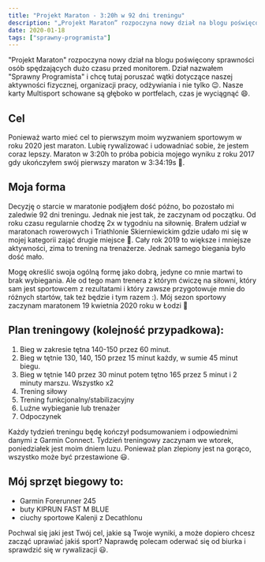 ```yaml
---
title: "Projekt Maraton - 3:20h w 92 dni treningu"
description: "„Projekt Maraton” rozpoczyna nowy dział na blogu poświęcony sprawności osób spędzających dużo czasu przed monitorem."
date: 2020-01-18
tags: ["sprawny-programista"]
---
```


"Projekt Maraton" rozpoczyna nowy dział na blogu poświęcony sprawności osób spędzających dużo czasu przed monitorem. Dział nazwałem "Sprawny Programista" i chcę tutaj poruszać wątki dotyczące naszej aktywności fizycznej, organizacji pracy, odżywiania i nie tylko 😉. Nasze karty Multisport schowane są głęboko w portfelach, czas je wyciągnąć 😄.

## Cel

Ponieważ warto mieć cel to pierwszym moim wyzwaniem sportowym w roku 2020 jest maraton. Lubię rywalizować i udowadniać sobie, że jestem coraz lepszy. Maraton w 3:20h to próba pobicia mojego wyniku z roku 2017 gdy ukończyłem swój pierwszy maraton w 3:34:19s :1st_place_medal:.

## Moja forma

Decyzję o starcie w maratonie podjąłem dość późno, bo pozostało mi zaledwie 92 dni treningu. Jednak nie jest tak, że zaczynam od początku. Od roku czasu regularnie chodzę 2x w tygodniu na siłownię. Brałem udział w maratonach rowerowych i Triathlonie Skierniewickim gdzie udało mi się w mojej kategorii zająć drugie miejsce :2nd_place_medal:. Cały rok 2019 to większe i mniejsze aktywności, zima to trening na trenażerze. Jednak samego biegania było dość mało.

Mogę określić swoja ogólną formę jako dobrą, jedyne co mnie martwi to brak wybiegania. Ale od tego mam trenera z którym ćwiczę na siłowni, który sam jest sportowcem z rezultatami i który zawsze przygotowuje mnie do różnych startów, tak też będzie i tym razem :). Mój sezon sportowy zaczynam maratonem 19 kwietnia 2020 roku w Łodzi 🙂

## Plan treningowy (kolejność przypadkowa):

1.  Bieg w zakresie tętna 140-150 przez 60 minut.
2.  Bieg w tętnie 130, 140, 150 przez 15 minut każdy, w sumie 45 minut biegu.
3.  Bieg w tętnie 140 przez 30 minut potem tętno 165 przez 5 minut i 2 minuty marszu. Wszystko x2
4.  Trening siłowy
5.  Trening funkcjonalny/stabilizacyjny
6.  Luźne wybieganie lub trenażer
7.  Odpoczynek

Każdy tydzień treningu będę kończył podsumowaniem i odpowiednimi danymi z Garmin Connect. Tydzień treningowy zaczynam we wtorek, poniedziałek jest moim dniem luzu. Ponieważ plan zlepiony jest na gorąco, wszystko może być przestawione 😃.

## Mój sprzęt biegowy to:

- Garmin Forerunner 245
- buty KIPRUN FAST M BLUE
- ciuchy sportowe Kalenji z Decathlonu

Pochwal się jaki jest Twój cel, jakie są Twoje wyniki, a może dopiero chcesz zacząć uprawiać jakiś sport? Naprawdę polecam oderwać się od biurka i sprawdzić się w rywalizacji 😃.
